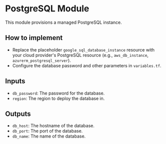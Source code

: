 # PostgreSQL Module

This module provisions a managed PostgreSQL instance.

## How to implement

- Replace the placeholder `google_sql_database_instance` resource with your cloud provider's PostgreSQL resource (e.g., `aws_db_instance`, `azurerm_postgresql_server`).
- Configure the database password and other parameters in `variables.tf`.

## Inputs

- `db_password`: The password for the database.
- `region`: The region to deploy the database in.

## Outputs

- `db_host`: The hostname of the database.
- `db_port`: The port of the database.
- `db_name`: The name of the database.
